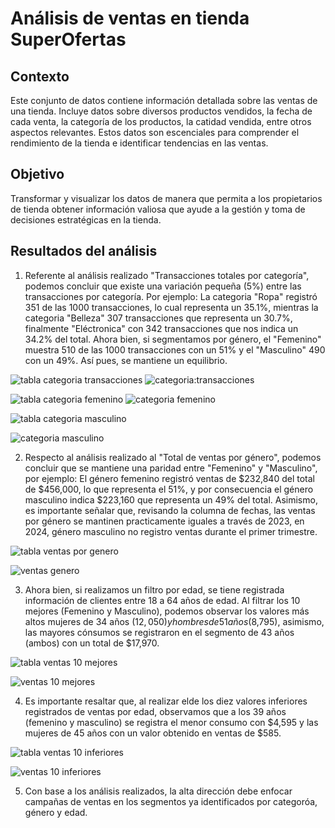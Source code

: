 # Análisis de ventas en tienda SuperOfertas

## Contexto
Este conjunto de datos contiene información detallada sobre las ventas de una tienda. Incluye datos sobre diversos productos vendidos, la fecha de cada venta, la categoría de los productos, la catidad vendida, entre otros aspectos relevantes.
Estos datos son escenciales para comprender el rendimiento de la tienda e identificar tendencias en las ventas.

## Objetivo
Transformar y visualizar los datos de manera que permita a los propietarios de tienda obtener información valiosa que ayude a la gestión y toma de decisiones estratégicas en la tienda.

## Resultados del análisis
1. Referente al análisis realizado "Transacciones totales por categoría", podemos concluir que existe una variación pequeña (5%)  entre las transacciones por categoría. Por ejemplo: La categoria "Ropa" registró 351 de las 1000 transacciones, lo cual representa un 35.1%, mientras la categoria "Belleza" 307 transacciones que representa un 30.7%, finalmente "Eléctronica" con 342 transacciones que nos indica un 34.2% del total. Ahora bien, si segmentamos por género, el "Femenino" muestra 510 de las 1000 transacciones con un 51% y el "Masculino" 490 con un 49%. Así pues, se mantiene un equilibrio.



![tabla categoria transacciones](https://github.com/user-attachments/assets/1f312efe-a382-43b0-85ab-a62c20911744)
![categoria:transacciones](https://github.com/user-attachments/assets/5425fbbd-d88f-464c-acfe-8e11d606d8cb)


![tabla categoria femenino](https://github.com/user-attachments/assets/686498f4-27b7-432e-b497-5a7b7c66d9c8)
![categoria femenino](https://github.com/user-attachments/assets/c5a304ac-1908-4098-abdc-55ca8b407c65)

![tabla categoria masculino](https://github.com/user-attachments/assets/01478201-95d8-4626-bd7d-f8dfa672ad22)

![categoria masculino](https://github.com/user-attachments/assets/84879f67-2781-4c43-832d-3cbd9aee5188)



2. Respecto al análisis realizado al "Total de ventas por género", podemos concluir que se mantiene una paridad entre "Femenino" y "Masculino", por ejemplo: El género femenino registró  ventas de $232,840 del total de $456,000, lo que representa el 51%, y por consecuencia el género masculino indica $223,160 que representa un 49% del total. Asimismo, es importante señalar que, revisando la columna de fechas, las ventas por género se mantinen practicamente iguales a través de 2023, en 2024, género masculino no registro ventas durante el primer trimestre.

![tabla ventas por genero](https://github.com/user-attachments/assets/b55e9185-b427-4f52-8330-9101ba3d458b)

![ventas genero](https://github.com/user-attachments/assets/f23b7886-ef08-4acc-8e58-c2b7a664d458)


3. Ahora bien, si realizamos un filtro por edad, se tiene registrada información de clientes entre 18 a 64 años de edad. Al filtrar los 10 mejores (Femenino y Masculino), podemos observar los valores más altos mujeres de 34 años ($12,050) y hombres de 51 años ($8,795), asimismo, las mayores cónsumos se registraron en el segmento de 43 años (ambos) con un total de $17,970.

![tabla ventas 10 mejores](https://github.com/user-attachments/assets/45281fd3-b763-4e0f-814c-0beeed76d31b)

![ventas 10 mejores](https://github.com/user-attachments/assets/ab391967-2257-4d6d-a258-428bc7abf710)


4. Es importante resaltar que,  al realizar elde los diez valores inferiores registrados de ventas  por edad, observamos que a los 39 años (femenino y masculino) se registra el menor consumo con $4,595 y las mujeres de 45 años con un valor obtenido en ventas de $585.


![tabla ventas 10 inferiores](https://github.com/user-attachments/assets/2a51aff4-5409-4b4d-b50e-b8876e8ad4b3)


![ventas 10 inferiores](https://github.com/user-attachments/assets/d8c91dd9-2911-4c2a-8e2f-fc990158ace7)




5. Con base a los análisis realizados, la alta dirección debe enfocar campañas de ventas en los segmentos ya identificados por categoróa, género y edad.
